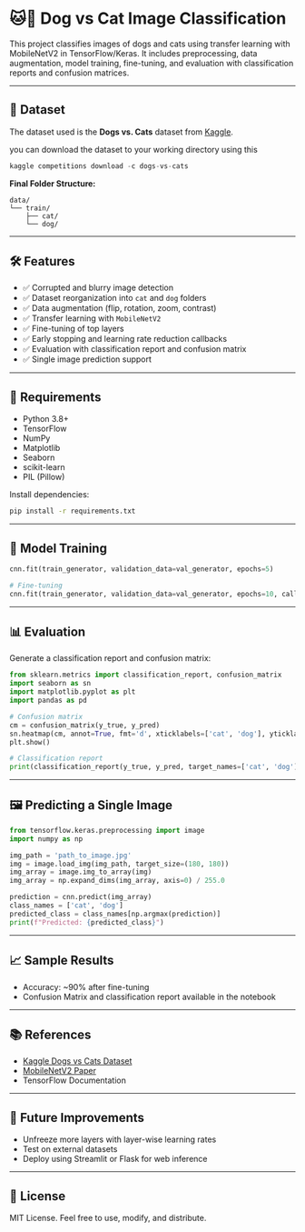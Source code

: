 # 🐱🐶 Dog vs Cat Image Classification

This project classifies images of dogs and cats using transfer learning with MobileNetV2 in TensorFlow/Keras. It includes preprocessing, data augmentation, model training, fine-tuning, and evaluation with classification reports and confusion matrices.

---

## 📁 Dataset

The dataset used is the **Dogs vs. Cats** dataset from [Kaggle](https://www.kaggle.com/c/dogs-vs-cats/data).

you can download the dataset to your working directory using this 
```python
kaggle competitions download -c dogs-vs-cats
```

**Final Folder Structure:**
```
data/
└── train/
    ├── cat/
    └── dog/
```

---

## 🛠️ Features

- ✅ Corrupted and blurry image detection
- ✅ Dataset reorganization into `cat` and `dog` folders
- ✅ Data augmentation (flip, rotation, zoom, contrast)
- ✅ Transfer learning with `MobileNetV2`
- ✅ Fine-tuning of top layers
- ✅ Early stopping and learning rate reduction callbacks
- ✅ Evaluation with classification report and confusion matrix
- ✅ Single image prediction support

---

## 🧪 Requirements

- Python 3.8+
- TensorFlow
- NumPy
- Matplotlib
- Seaborn
- scikit-learn
- PIL (Pillow)

Install dependencies:

```bash
pip install -r requirements.txt
```

---

## 🚀 Model Training

```python
cnn.fit(train_generator, validation_data=val_generator, epochs=5)

# Fine-tuning
cnn.fit(train_generator, validation_data=val_generator, epochs=10, callbacks=callbacks)
```

---

## 📊 Evaluation

Generate a classification report and confusion matrix:

```python
from sklearn.metrics import classification_report, confusion_matrix
import seaborn as sn
import matplotlib.pyplot as plt
import pandas as pd

# Confusion matrix
cm = confusion_matrix(y_true, y_pred)
sn.heatmap(cm, annot=True, fmt='d', xticklabels=['cat', 'dog'], yticklabels=['cat', 'dog'])
plt.show()

# Classification report
print(classification_report(y_true, y_pred, target_names=['cat', 'dog']))
```

---

## 🖼️ Predicting a Single Image

```python
from tensorflow.keras.preprocessing import image
import numpy as np

img_path = 'path_to_image.jpg'
img = image.load_img(img_path, target_size=(180, 180))
img_array = image.img_to_array(img)
img_array = np.expand_dims(img_array, axis=0) / 255.0

prediction = cnn.predict(img_array)
class_names = ['cat', 'dog']
predicted_class = class_names[np.argmax(prediction)]
print(f"Predicted: {predicted_class}")
```

---

## 📈 Sample Results

- Accuracy: ~90% after fine-tuning
- Confusion Matrix and classification report available in the notebook

---

## 📚 References

- [Kaggle Dogs vs Cats Dataset](https://www.kaggle.com/c/dogs-vs-cats)
- [MobileNetV2 Paper](https://arxiv.org/abs/1801.04381)
- TensorFlow Documentation

---

## 🧠 Future Improvements

- Unfreeze more layers with layer-wise learning rates
- Test on external datasets
- Deploy using Streamlit or Flask for web inference

---

## 📝 License

MIT License. Feel free to use, modify, and distribute.


